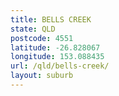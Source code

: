 ```yaml
---
title: BELLS CREEK
state: QLD
postcode: 4551
latitude: -26.828067
longitude: 153.088435
url: /qld/bells-creek/
layout: suburb
---
```

